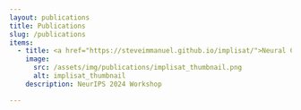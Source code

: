 ```yaml
---
layout: publications
title: Publications
slug: /publications
items:
  - title: <a href="https://steveimmanuel.github.io/implisat/">Neural Compression for Multispectral Satellite Images</a>
    image:
      src: /assets/img/publications/implisat_thumbnail.png
      alt: implisat_thumbnail
    description: NeurIPS 2024 Workshop

---
```

<br />
<br />